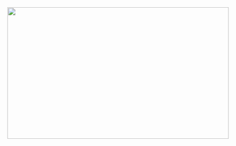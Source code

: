 <!--
<img src="https://capsule-render.vercel.app/api?text=Yeonkr&fontColor=41C363&type=soft&color=FFFFFF&animation=twinkling&fontSize=130&height=300&fontAlign=50"/>

<picture>
  <source media="(prefers-color-scheme: dark)" width="100%" srcset="https://raw.githubusercontent.com/yeonkr/yeonkr/output/github-contribution-grid-snake-dark.svg">
  <source media="(prefers-color-scheme: light)" width="100%" srcset="https://raw.githubusercontent.com/yeonkr/yeonkr/output/github-contribution-grid-snake.svg">
  <img alt="github contribution grid snake animation" width="100%" src="https://raw.githubusercontent.com/yeonkr/yeonkr/output/github-contribution-grid-snake.svg">
</picture>

<br /><br />

<div align="right">
<p>
  <a align="right" href="https://hits.seeyoufarm.com"><img src="https://hits.seeyoufarm.com/api/count/incr/badge.svg?url=https%3A%2F%2Fgithub.com%2Fyeonkr&count_bg=%23800080&title_bg=%23EAEDF0&icon=github.svg&icon_color=%23E7E7E7&title=hits&edge_flat=false"/></a>
</p>
</div>

  <img src="https://render.gitanimals.org/lines/yeonkr?pet-id=645898137954935089" width="100%" height="300"/>
-->

<a href="https://www.gitanimals.org/en_US?utm_medium=image&utm_source=yeonkr&utm_content=farm">
<img
  src="https://render.gitanimals.org/farms/yeonkr"
  width="100%"
  height="300"
/>
</a>
